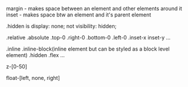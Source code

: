 margin - makes space between an element and other elements around it
inset - makes space btw an element and it's parent element

.hidden is display: none; not visibility: hidden;

.relative .absolute .top-0 .right-0 .bottom-0 .left-0 .inset-x inset-y ...

.inline .inline-block(inline element but can be styled as a block level element) .hidden .flex ...

z-[0-50]

float-[left, none, right]